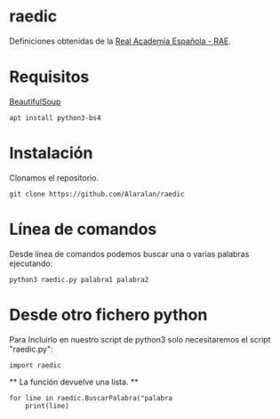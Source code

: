 # raedic
Definiciones obtenidas de la [Real Academia Española - RAE](https://dle.rae.es).


# Requisitos
[BeautifulSoup](https://pypi.org/project/beautifulsoup4/)
```
apt install python3-bs4
```


# Instalación
Clonamos el repositorio.
```
git clone https://github.com/Alaralan/raedic
```


# Línea de comandos
Desde línea de comandos podemos buscar una o varias palabras ejecutando:
```python3
python3 raedic.py palabra1 palabra2
```


# Desde otro fichero python
Para Incluirlo en nuestro script de python3 solo necesitaremos el script "raedic.py":
```
import raedic
```

** La función devuelve una lista. **
```
for line in raedic.BuscarPalabra("palabra
	print(line)
```
